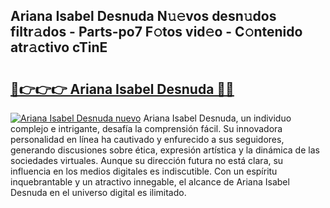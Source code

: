 ## Ariana Isabel Desnuda N𝚞𝚎vos desn𝚞dos filtr𝚊dos - Parts-po7 F𝚘tos vid𝚎o - C𝚘ntenido atr𝚊ctivo cTinE

# <h2><a href="http://mbaouur.tromn.icu/?c=Ariana+Isabel+Desnuda">🔗👉👉👉 Ariana Isabel Desnuda 🔗🔗</a></h2>

[![Ariana Isabel Desnuda nuevo](https://i.imgur.com/pEAQMta.gif)](http://mbaouur.tromn.icu/?c=Ariana+Isabel+Desnuda)
Ariana Isabel Desnuda, un individuo complejo e intrigante, desafía la comprensión fácil. Su innovadora personalidad en línea ha cautivado y enfurecido a sus seguidores, generando discusiones sobre ética, expresión artística y la dinámica de las sociedades virtuales. Aunque su dirección futura no está clara, su influencia en los medios digitales es indiscutible. Con un espíritu inquebrantable y un atractivo innegable, el alcance de Ariana Isabel Desnuda en el universo digital es ilimitado.
